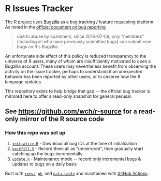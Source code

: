 # R Issues Tracker

The [R project](https://www.r-project.org/) uses [Bugzilla](https://bugs.r-project.org/bugzilla/) as a bug tracking / feature requesting platform. As noted in the [official document on bug reporting](https://www.r-project.org/bugs.html),

> due to abuse by spammers, since 2016-07-09, only "members" (including all who have previously submitted bugs) can submit new bugs on R's Bugzilla.

An unfortunate side effect of this policy is reduced transparency to the universe of R users, many of whom are insufficiently motivated to open a Bugzilla account. These users may nevertheless benefit from observing the activity on the issue tracker, perhaps to understand if an unexpected behavior has been reported by other users, or to observe how the R language updates.

This repository exists to help bridge that gap -- the official bug tracker is mirrored here to offer a read-only snapshot for general perusal.

## See https://github.com/wch/r-source for a read-only mirror of the R source code

### How this repo was set up

 1. [`initialize.R`](initialize.R) - Download all bug IDs at the time of initialization
 2. [`backfill.R`](backfill.R) - Record them all as "unmirrored", then gradually start catching up the bugs incrementally
 3. [`update.R`](update.R) - Maintenance mode -- record only incremental bugs & updates to bugs on a daily basis
 
Built with [`rvest`](https://github.com/tidyverse/rvest), [`gh`](https://github.com/r-lib/gh), and [`data.table`](https://github.com/Rdatatable/data.table) and maintained with [GitHub Actions](https://github.com/features/actions).
